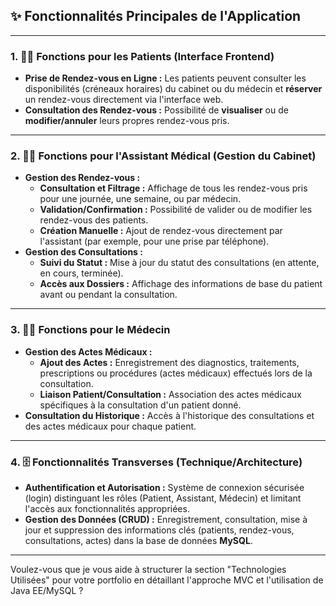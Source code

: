 
## ✨ Fonctionnalités Principales de l'Application

---

### 1. 🧑‍💻 Fonctions pour les Patients (Interface Frontend)

* **Prise de Rendez-vous en Ligne :** Les patients peuvent consulter les disponibilités (créneaux horaires) du cabinet ou du médecin et **réserver** un rendez-vous directement via l'interface web.
* **Consultation des Rendez-vous :** Possibilité de **visualiser** ou de **modifier/annuler** leurs propres rendez-vous pris.

---

### 2. 👩‍💼 Fonctions pour l'Assistant Médical (Gestion du Cabinet)

* **Gestion des Rendez-vous :**
    * **Consultation et Filtrage :** Affichage de tous les rendez-vous pris pour une journée, une semaine, ou par médecin.
    * **Validation/Confirmation :** Possibilité de valider ou de modifier les rendez-vous des patients.
    * **Création Manuelle :** Ajout de rendez-vous directement par l'assistant (par exemple, pour une prise par téléphone).
* **Gestion des Consultations :**
    * **Suivi du Statut :** Mise à jour du statut des consultations (en attente, en cours, terminée).
    * **Accès aux Dossiers :** Affichage des informations de base du patient avant ou pendant la consultation.

---

### 3. 👨‍⚕️ Fonctions pour le Médecin

* **Gestion des Actes Médicaux :**
    * **Ajout des Actes :** Enregistrement des diagnostics, traitements, prescriptions ou procédures (actes médicaux) effectués lors de la consultation.
    * **Liaison Patient/Consultation :** Association des actes médicaux spécifiques à la consultation d'un patient donné.
* **Consultation du Historique :** Accès à l'historique des consultations et des actes médicaux pour chaque patient.

---

### 4. 🗄️ Fonctionnalités Transverses (Technique/Architecture)

* **Authentification et Autorisation :** Système de connexion sécurisée (login) distinguant les rôles (Patient, Assistant, Médecin) et limitant l'accès aux fonctionnalités appropriées.
* **Gestion des Données (CRUD) :** Enregistrement, consultation, mise à jour et suppression des informations clés (patients, rendez-vous, consultations, actes) dans la base de données **MySQL**.

---

Voulez-vous que je vous aide à structurer la section "Technologies Utilisées" pour votre portfolio en détaillant l'approche MVC et l'utilisation de Java EE/MySQL ?

